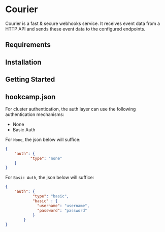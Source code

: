 # Courier
Courier is a fast & secure webhooks service. It receives event data from a HTTP API and sends these event data to the configured endpoints.

Requirements
-----------------

Installation
-----------------


Getting Started
----------------

## hookcamp.json

For cluster authentication, the auth layer can use the following authentication mechanisms:
- None
- Basic Auth

For `None`, the json below will suffice:

```json
{
	"auth": {
           "type": "none"
	}
}
```

For `Basic Auth`, the json below will suffice:

```json
{
	"auth": {
            "type": "basic",
            "basic" : {
              "username": "username",
              "password": "password"
            }
        }
}
```
